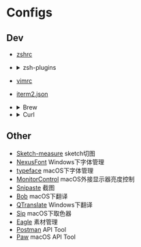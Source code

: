 # Configs

## Dev
* [zshrc](.zshrc)

* <details>

    <summary>zsh-plugins</summary>

    - git 
    - zsh-autosuggestions
    - autojump
    - nvm
    - yarn
    - fzf
    - node
    - npm
    - zsh-completions
    - zsh-syntax-highlighting
    - thefuck
    - zsh-better-npm-completion
    - zsh-proxy
    - zsh-you-should-use

  </details>

* [vimrc](.vimrc)
* [iterm2.json](iterm2.json)
* <details>

  <summary>Brew</summary>

  `brew 常用包`

  | 包                      | 作用                                       |
  | ----------------------- | ------------------------------------------ |
  | aria2                   | 下载                                       |
  | autojump                | 跳转                                       |
  | ag                      | 检索文本                                   |
  | fzf                     | 模糊搜索                                   |
  | bat                     | 代替cat                                    |
  | cmatrix                 | 矩阵                                       |
  | spacevim                | 编辑                                       |
  | spacemacs               | 编辑                                       |
  | git                     |                                            |
  | tig                     | 图形化git                                  |
  | neofetch                | 打印系统信息                               |
  | nvm                     | node版本管理                               |
  | starship                |                                            |
  | tldr                    | 代替man                                    |
  | ranger                  | 文件管理器                                 |
  | tmux                    | 分屏                                       |
  | tree                    | 打印层级                                   |
  | wget                    |                                            |
  | zsh-autosuggestions     | zsh-plugn 命令提示                         |
  | zsh-syntax-highlighting | zsh-plugn 高亮                             |
  | zsh-nvm                 | zsh plugin for nvm                         |
  | zsh-completions         | Additional completion definitions for Zsh. |
  | Asciinema               | 录屏                                       |
  | exa                     | 代替ls                                     |
  | prettyping              | 代替ping                                   |
  | htop                    | 代替top                                    |
  | ytop                    | 代替top                                    |
  | tty-clock               | 时钟                                       |

* <details>

  <summary>Curl</summary>

  `256 Color Test`
  > curl -s https://gist.githubusercontent.com/HaleTom/89ffe32783f89f403bba96bd7bcd1263/raw/ | bash

  `color.sh`
  > curl -s https://raw.githubusercontent.com/spencerwooo/dotfiles/master/scripts/color.sh | bash
  </details>

## Other
* [Sketch-measure](https://utom.design/measure.html) sketch切图
* [NexusFont](https://www.xiles.net/) Windows下字体管理
* [typeface](https://typefaceapp.com/) macOS下字体管理
* [MonitorControl](https://github.com/MonitorControl/MonitorControl) macOS外接显示器亮度控制
* [Snipaste](https://zh.snipaste.com/) 截图
* [Bob](https://github.com/ripperhe/Bob) macOS下翻译
* [QTranslate](https://quest-app.appspot.com/) Windows下翻译
* [Sip](https://sipapp.io/) macOS下取色器
* [Eagle](https://cn.eagle.cool/) 素材管理
* [Postman](https://www.postman.com/) API Tool
* [Paw](https://paw.cloud/) macOS API Tool
